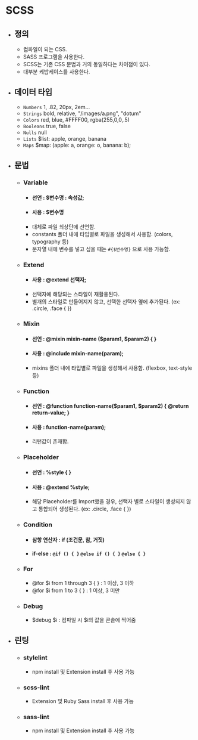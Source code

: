 # SCSS

- ## 정의

  - 컴파일이 되는 CSS.
  - SASS 프로그램을 사용한다.
  - SCSS는 기존 CSS 문법과 거의 동일하다는 차이점이 있다.
  - 대부분 케밥케이스를 사용한다.

- ## 데이터 타입

  - `Numbers` 1, .82, 20px, 2em…
  - `Strings` bold, relative, "/images/a.png", "dotum"
  - `Colors` red, blue, #FFFF00, rgba(255,0,0,.5)
  - `Booleans` true, false
  - `Nulls` null
  - `Lists` $list: apple, orange, banana
  - `Maps` $map: (apple: a, orange: o, banana: b);

- ## 문법

  - ### Variable

    - #### 선언 : $변수명 : 속성값;
    - #### 사용 : $변수명
    - 대체로 파일 최상단에 선언함.
    - constants 폴더 내에 타입별로 파일을 생성해서 사용함. (colors, typography 등)
    - 문자열 내에 변수를 넣고 싶을 때는 `#{$변수명}` 으로 사용 가능함.

  - ### Extend

    - #### 사용 : @extend 선택자;
    - 선택자에 해당되는 스타일이 재활용된다.
    - 별개의 스타일로 만들어지지 않고, 선택한 선택자 옆에 추가된다. (ex: .circle, .face { })

  - ### Mixin

    - #### 선언 : @mixin mixin-name ($param1, $param2) { }
    - #### 사용 : @include mixin-name(param);
    - mixins 폴더 내에 타입별로 파일을 생성해서 사용함. (flexbox, text-style 등)

  - ### Function

    - #### 선언 : @function function-name($param1, $param2) { @return return-value; }
    - #### 사용 : function-name(param);
    - 리턴값이 존재함.

  - ### Placeholder

    - #### 선언 : %style { }
    - #### 사용 : @extend %style;
    - 해당 Placeholder를 Import했을 경우, 선택자 별로 스타일이 생성되지 않고 통합되어 생성된다. (ex: .circle, .face { })

  - ### Condition

    - #### 삼항 연산자 : if (조건문, 참, 거짓)
    - #### if-else : `@if () { }` `@else if () { }` `@else { }`

  - ### For

    - @for $i from 1 through 3 { } : 1 이상, 3 이하
    - @for $i from 1 to 3 { } : 1 이상, 3 미만

  - ### Debug
    - $debug $i : 컴파일 시 $i의 값을 콘솔에 찍어줌

- ## 린팅

  - ### stylelint

    - npm install 및 Extension install 후 사용 가능

  - ### scss-lint

    - Extension 및 Ruby Sass install 후 사용 가능

  - ### sass-lint
    - npm install 및 Extension install 후 사용 가능
